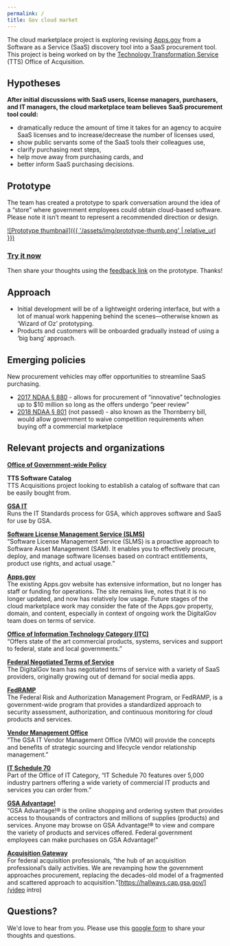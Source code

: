 ```yaml
---
permalink: /
title: Gov cloud market
---
```


The cloud marketplace project is exploring revising [Apps.gov](https://apps.gov) from a Software as a Service (SaaS) discovery tool into a SaaS procurement tool. This project is being worked on by the [Technology Transformation Service](https://www.gsa.gov/tts) (TTS) Office of Acquisition.

## Hypotheses
**After initial discussions with SaaS users, license managers, purchasers, and IT managers, the cloud marketplace team believes SaaS procurement tool could:**
- dramatically reduce the amount of time it takes for an agency to acquire SaaS licenses and to increase/decrease the number of licenses used,
- show public servants some of the SaaS tools their colleagues use,
- clarify purchasing next steps,
- help move away from purchasing cards, and
- better inform SaaS purchasing decisions.

## Prototype

The team has created a prototype to spark conversation around the idea of a “store” where government employees could obtain cloud-based software. Please note it isn’t meant to represent a recommended direction or design.

[![Prototype thumbnail]({{ '/assets/img/prototype-thumb.png' | relative_url }})](https://gsa.invisionapp.com/share/4RCD8OISB#/241551676_home-Logged-In)

### [Try it now](https://gsa.invisionapp.com/share/4RCD8OISB#/241551676_home-Logged-In)
Then share your thoughts using the [feedback link](http://docs.google.com/forms/d/e/1FAIpQLSer389kqIkYiYW5Veqcf8urhr_ldLmCEBf-l-fU5O6gYWKRmQ/viewform) on the prototype. Thanks!

## Approach

- Initial development will be of a lightweight ordering interface, but with a lot of manual work happening behind the scenes—otherwise known as ‘Wizard of Oz’ prototyping.
- Products and customers will be onboarded gradually instead of using a ‘big bang’ approach.

## Emerging policies

New procurement vehicles may offer opportunities to streamline SaaS purchasing.
- [2017 NDAA § 880](https://www.congress.gov/congressional-report/114th-congress/house-report/840/1) - allows for procurement of “innovative” technologies up to $10 million so long as the offers undergo “peer review”
- [2018 NDAA § 801](https://www.congress.gov/bill/115th-congress/house-bill/2810/text) (not passed) - also known as the Thornberry bill, would allow government to waive competition requirements when buying off a commercial marketplace

## Relevant projects and organizations

**[Office of Government-wide Policy](https://gsa.gov/governmentwidepolicy)**

**TTS Software Catalog**<br>
TTS Acquisitions project looking to establish a catalog of software that can be easily bought from.

**[GSA IT](https://www.gsa.gov/ocio)**<br>
Runs the IT Standards process for GSA, which approves software and SaaS for use by GSA.

**[Software License Management Service (SLMS)](https://www.gsa.gov/portal/content/154742)**<br>
“Software License Management Service (SLMS) is a proactive approach to Software Asset Management (SAM). It enables you to effectively procure, deploy, and manage software licenses based on contract entitlements, product use rights, and actual usage.”

**[Apps.gov](https://apps.gov/)**<br>
The existing Apps.gov website has extensive information, but no longer has staff or funding for operations. The site remains live, notes that it is no longer updated, and now has relatively low usage. Future stages of the cloud marketplace work may consider the fate of the Apps.gov property, domain, and content, especially in context of ongoing work the DigitalGov team does on terms of service.

**[Office of Information Technology Category (ITC)](https://www.gsa.gov/portal/category/213830)**<br>
“Offers state of the art commercial products, systems, services and support to federal, state and local governments.”

**[Federal Negotiated Terms of Service](https://www.digitalgov.gov/resources/federal-compatible-terms-of-service-agreements/)**<br>
The DigitalGov team has negotiated terms of service with a variety of SaaS providers, originally growing out of demand for social media apps.

**[FedRAMP](https://www.fedramp.gov/about-us/about/)**<br>
The Federal Risk and Authorization Management Program, or FedRAMP, is a government-wide program that provides a standardized approach to security assessment, authorization, and continuous monitoring for cloud products and services.

**[Vendor Management Office](https://www.gsa.gov/portal/content/199059)**<br>
“The GSA IT Vendor Management Office (VMO) will provide the concepts and benefits of strategic sourcing and lifecycle vendor relationship management.”

**[IT Schedule 70](https://www.gsa.gov/portal/content/104506)**<br>
Part of the Office of IT Category, “IT Schedule 70 features over 5,000 industry partners offering a wide variety of commercial IT products and services you can order from.”

**[GSA Advantage!](https://www.gsaadvantage.gov/)**<br>
“GSA Advantage!® is the online shopping and ordering system that provides access to thousands of contractors and millions of supplies (products) and services. Anyone may browse on GSA Advantage!® to view and compare the variety of products and services offered. Federal government employees can make purchases on GSA Advantage!”

**[Acquisition Gateway](https://hallways.cap.gsa.gov/)**<br>
For federal acquisition professionals, “the hub of an acquisition professional’s daily activities.  We are revamping how the government approaches procurement, replacing the decades-old model of a fragmented and scattered approach to acquisition.”[https://hallways.cap.gsa.gov/](video intro)

## Questions?
We'd love to hear from you. Please use this [google form](http://docs.google.com/forms/d/e/1FAIpQLSer389kqIkYiYW5Veqcf8urhr_ldLmCEBf-l-fU5O6gYWKRmQ/viewform) to share your thoughts and questions.
